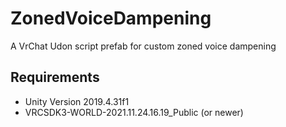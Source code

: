 # ZonedVoiceDampening
A VrChat Udon script prefab for custom zoned voice dampening

## Requirements
- Unity Version 2019.4.31f1
- VRCSDK3-WORLD-2021.11.24.16.19_Public (or newer)

